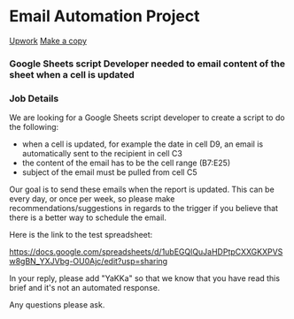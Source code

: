 # Email Automation Project

[Upwork](https://www.upwork.com/ab/proposals/1341293919274479617)
[Make a copy](https://docs.google.com/spreadsheets/d/1EXd-4n-ILJaepWSWDuErbKHsPNzg48gKXX8pw04X3JM/copy)

### Google Sheets script Developer needed to email content of the sheet when a cell is updated

### Job Details

We are looking for a Google Sheets script developer to create a script to do the following:

- when a cell is updated, for example the date in cell D9, an email is automatically sent to the recipient in cell C3
- the content of the email has to be the cell range (B7:E25)
- subject of the email must be pulled from cell C5

Our goal is to send these emails when the report is updated. This can be every day, or once per week, so please make recommendations/suggestions in regards to the trigger if you believe that there is a better way to schedule the email.

Here is the link to the test spreadsheet:

https://docs.google.com/spreadsheets/d/1ubEGQlQuJaHDPtpCXXGKXPVSw8gBN_YXJVbg-OU0Ajc/edit?usp=sharing

In your reply, please add "YaKKa" so that we know that you have read this brief and it's not an automated response.

Any questions please ask.
